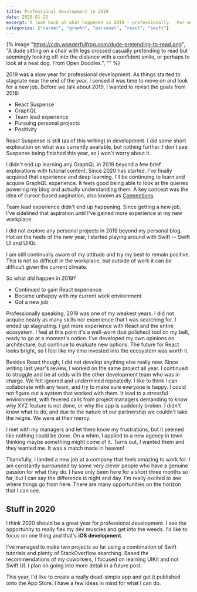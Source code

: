 ```yaml
---
title: Professional development in 2019
date: 2020-01-23
excerpt: A look back at what happened in 2019 - professionally.  For me.
categories: ["career", "growth", "personal", "react", "swift"]
---
```


{% image "https://cdn.wonderfulfrog.com/dude-pretending-to-read.png", "A dude sitting on a chair with legs crossed casually pretending to read but seemingly looking off into the distance with a confident smile, or perhaps to look at a neat dog. From Open Doodles.", "" %}

2019 was a slow year for professional development. As things started to stagnate near the end of the year, I sensed it was time to move on and look for a new job. Before we talk about 2019, I wanted to revisit the goals from 2018:

- React Suspense
- GraphQL
- Team lead experience
- Pursuing personal projects
- Positivity

React Suspense is still (as of this writing) in development. I did some short exploration on what was currently available, but nothing further. I don't see Suspense being finished this year, so I won't worry about it.

I didn't end up learning any GraphQL in 2019 beyond a few brief explorations with tutorial content. Since 2020 has started, I've finally acquired that experience and deep learning. I'll be continuing to learn and acquire GraphQL experience. It feels good being able to look at the queries powering my blog and actually understanding them. A key concept was the idea of cursor-based pagination, also known as [Connections](https://blog.apollographql.com/explaining-graphql-connections-c48b7c3d6976).

Team lead experience didn't end up happening. Since getting a new job, I've sidelined that aspiration until I've gained more experience at my new workplace.

I did not explore any personal projects in 2019 beyond my personal blog. Hot on the heels of the new year, I started playing around with Swift -- Swift UI and UIKit.

I am still continually aware of my attitude and try my best to remain positive. This is not so difficult in the workplace, but outside of work it can be difficult given the current climate.

So what _did_ happen in 2019?

- Continued to gain React experience
- Became unhappy with my current work environment
- Got a new job

Professionally speaking, 2019 was one of my weakest years. I did not acquire nearly as many skills nor experience that I was searching for. I ended up stagnating. I got more experience with React and the entire ecosystem. I feel at this point it's a well-worn (but polished) tool on my belt, ready to go at a moment's notice. I've developed my own opinions on architecture, but continue to evaluate new options. The future for React looks bright, so I feel like my time invested into the ecosystem was worth it.

Besides React though, I did not develop anything else really new. Since writing last year's review, I worked on the same project all year. I continued to struggle and be at odds with the other development team who was in charge. We felt ignored and undermined repeatedly. I like to think I can collaborate with any team, and try to make sure everyone is happy. I could not figure out a system that worked with them. It lead to a stressful environment, with fevered calls from project managers demanding to know why XYZ feature is not done, or why the app is suddenly broken. I didn't know what to do, and due to the nature of our partnership we couldn't take the reigns. We were at their mercy.

I met with my managers and let them know my frustrations, but it seemed like nothing could be done. On a whim, I applied to a new agency in town thinking maybe something might come of it. Turns out, I wanted them and they wanted me. It was a match made in heaven!

Thankfully, I landed a new job at a company that feels amazing to work for. I am constantly surrounded by some very clever people who have a genuine passion for what they do. I have only been here for a short three months so far, but I can say the difference is night and day. I'm really excited to see where things go from here. There are many opportunities on the horizon that I can see.

## Stuff in 2020

I think 2020 should be a great year for professional development. I see the opportunity to really flex my dev muscles and get into the weeds. I'd like to focus on one thing and that's **iOS development**.

I've managed to make two projects so far using a combination of Swift tutorials and plenty of StackOverflow searching. Based the recommendations of my coworkers, I focused on learning UIKit and not Swift UI. I plan on going into more detail in a future post.

This year, I'd like to create a really dead-simple app and get it published onto the App Store. I have a few ideas in mind for what I can do.
